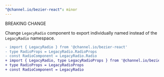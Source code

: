 ```yaml
---
"@channel.io/bezier-react": minor
---
```


BREAKING CHANGE

Change `LegacyRadio` component to export individually named instead of the `LegacyRadio` namespace.

```diff
- import { LegacyRadio } from '@channel.io/bezier-react'
- type RadioProps = LegacyRadio.RadioProps
- const RadioComponent = LegacyRadio.Radio
+ import { LegacyRadio, type LegacyRadioProps } from '@channel.io/bezier-react'
+ type RadioProps = LegacyRadioProps
+ const RadioComponent = LegacyRadio
```
